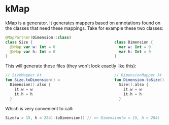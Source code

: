 # kMap
kMap is a generator. It generates mappers based on annotations found on the classes that need these mappings. 
Take for example these two classes:

```kotlin
@MapPartner(Dimension::class)
class Size {                                    class Dimension {
  @kMap var w: Int = 0                            var w: Int = 0
  @kMap var h: Int = 0                            var h: Int = 0
}                                               }
```

This will generate these files (they won't look exactly like this):
```kotlin
// SizeMapper.kt                                // DimensionMapper.kt
fun Size.toDimension() =                        fun Dimension.toSize() =
  Dimension().also {                              Size().also { 
    it.w = w                                        it.w = w
    it.h = h                                        it.h = h
  }                                               }
```
Which is very convenient to call:
```kotlin
Size(w = 15, h = 284).toDimension() // => Dimension(w = 15, h = 284)
```
